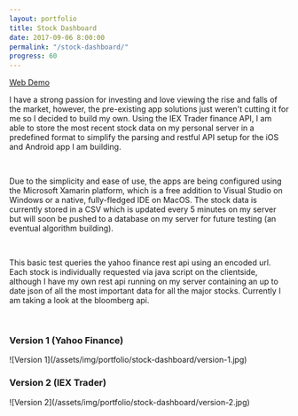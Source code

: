 ```yaml
---
layout: portfolio
title: Stock Dashboard
date: 2017-09-06 8:00:00
permalink: "/stock-dashboard/"
progress: 60
---
```


<a class="button" href="/workspace/iextrading/">
Web Demo
</a>

I have a strong passion for investing and love viewing the rise and falls of the market, however, the
pre-existing app solutions just weren't cutting it for me so I decided to build my own. Using the IEX Trader 
finance API, I am able to store the most recent stock data on my personal server in a predefined format
to simplify the parsing and restful API setup for the iOS and Android app I am building.

<br>

Due to the simplicity and ease of use, the apps are being configured using the Microsoft Xamarin platform,
which is a free addition to Visual Studio on Windows or a native, fully-fledged IDE on MacOS. The stock
data is currently stored in a CSV which is updated every 5 minutes on my server but will soon be pushed to
a database on my server for future testing (an eventual algorithm building).

<br>

This basic test queries the yahoo finance rest api using an encoded url. Each stock is individually requested
via java script on the clientside, although I have my own rest api running on my server containing an up to
date json of all the most important data for all the major stocks. Currently I am taking a look at the bloomberg api.

<br>

<h3>Version 1 (Yahoo Finance)</h3>
![Version 1](/assets/img/portfolio/stock-dashboard/version-1.jpg)

<br>

<h3>Version 2 (IEX Trader)</h3>
![Version 2](/assets/img/portfolio/stock-dashboard/version-2.jpg)